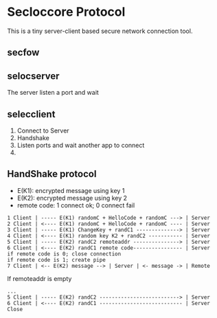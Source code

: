 # Secloccore Protocol

This is a tiny server-client based secure network connection tool.

## secfow

## selocserver


The server listen a port and wait 

## selecclient

1. Connect to Server
2. Handshake
3. Listen ports and wait another app to connect
4. 






## HandShake protocol

- E(K1): encrypted message using key 1
- E(K2): encrypted message using key 2
- remote code: 1 connect ok; 0 connect fail

```
1 Client | ----- E(K1) randomC + HelloCode + randomC ---> | Server
2 Client | <---- E(K1) randomC + HelloCode + randomC ---- | Server
3 Client | ----- E(K1) ChangeKey + randC1 --------------> | Server
4 Client | <---- E(K1) random key K2 + randC2 ----------- | Server
5 Client | ----- E(K2) randC2 remoteaddr ---------------> | Server
6 Client | <---- E(K2) randC1 remote code---------------- | Server
if remote code is 0; close connection
if remote code is 1; create pipe
7 Client | <-- E(K2) message --> | Server | <- message -> | Remote
```

If remoteaddr is empty 

```
...
5 Client | ----- E(K2) randC2 --------------------------> | Server
6 Client | <---- E(K2) randC1 --------------------------- | Server
Close
```



